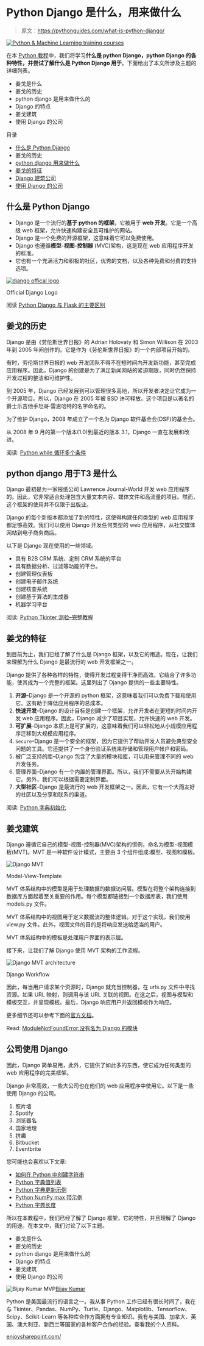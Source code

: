 # Python Django 是什么，用来做什么

> 原文：<https://pythonguides.com/what-is-python-django/>

[![Python & Machine Learning training courses](img/49ec9c6da89a04c9f45bab643f8c765c.png)](https://sharepointsky.teachable.com/p/python-and-machine-learning-training-course)

在本 [Python 教程](https://pythonguides.com/learn-python/)中，我们将学习**什么是 python Django，python Django 的各种特性，**并尝试了解**什么是 Python Django 用于**。下面给出了本文所涉及主题的详细列表。

*   姜戈是什么
*   姜戈的历史
*   python django 是用来做什么的
*   Django 的特点
*   姜戈建筑
*   使用 Django 的公司

目录

[](#)

*   [什么是 Python Django](#What_is_Python_Django "What is Python Django ")
*   姜戈的历史
*   [python django 用来做什么](#What_is_python_django_used_for "What is python django used for ")
*   [姜戈的特征](#Features_of_Django "Features of Django")
*   [Django 建筑公司](#Django_Architecture "Django Architecture ")
*   [使用 Django 的公司](#Companies_using_Django "Companies using Django")

## 什么是 Python Django

*   Django 是一个流行的**基于 python 的框架**，它被用于 **web 开发**。它是一个高级 web 框架，允许快速构建安全且可维护的网站。
*   Django 是一个免费的开源框架，这意味着它可以免费使用。
*   Django 也遵循**模型-视图-控制器** (MVC)架构，这是现在 web 应用程序开发的标准。
*   它也有一个充满活力和积极的社区，优秀的文档，以及各种免费和付费的支持选项。

[![django offical logo](img/38a60d256fff156e2ef330c7fe00d416.png "django logo")](https://static.djangoproject.com/img/logos/django-logo-negative.png)

Official Django Logo

阅读 [Python Django 与 Flask 的主要区别](https://pythonguides.com/python-django-vs-flask/)

## 姜戈的历史

Django 是由《劳伦斯世界日报》的 Adrian Holovaty 和 Simon Willison 在 2003 年到 2005 年间创作的。它是作为《劳伦斯世界日报》的一个内部项目开始的。

有时，劳伦斯世界日报的 web 开发团队不得不在短时间内开发新功能，甚至完成应用程序。因此，Django 的创建是为了满足新闻网站的紧迫期限，同时仍然保持开发过程的整洁和可维护性。

到 2005 年，Django 已经发展到可以管理很多高地，所以开发者决定让它成为一个开源项目。所以，Django 在 2005 年被 BSD 许可释放。这个项目是以著名的爵士乐吉他手坦哥·雷恩哈特的名字命名的。

为了维护 Django，2008 年成立了一个名为 Django 软件基金会(DSF)的基金会。

从 2008 年 9 月的第一个版本(1.0)到最近的版本 3.1，Django 一直在发展和改进。

阅读: [Python while 循环多个条件](https://pythonguides.com/python-while-loop-multiple-conditions/)

## python django 用于T3 是什么

Django 最初是为一家报纸公司 Lawrence Journal-World 开发 web 应用程序的。因此，它非常适合处理包含大量文本内容、媒体文件和高流量的项目。然而，这个框架的使用并不仅限于出版业。

Django 的每个新版本都添加了新的特性，这使得构建任何类型的 web 应用程序都足够高效。我们可以使用 Django 开发任何类型的 web 应用程序，从社交媒体网站到电子商务商店。

以下是 Django 现在使用的一些领域。

*   具有 B2B CRM 系统、定制 CRM 系统的平台
*   具有数据分析、过滤等功能的平台。
*   创建管理仪表板
*   创建电子邮件系统
*   创建核查系统
*   创建基于算法的生成器
*   机器学习平台

阅读: [Python Tkinter 测验–完整教程](https://pythonguides.com/python-tkinter-quiz/)

## 姜戈的特征

到目前为止，我们已经了解了什么是 Django 框架，以及它的用途。现在，让我们来理解为什么 Django 是最流行的 web 开发框架之一。

Django 提供了各种各样的特性，使得开发过程变得干净而高效。它结合了许多功能，使其成为一个完整的框架。这里列出了 Django 提供的一些主要特性。

1.  **开源**–Django 是一个开源的 python 框架，这意味着我们可以免费下载和使用它。这有助于降低应用程序的总成本。
2.  **快速开发**–Django 的设计目标是创建一个框架，允许开发者在更短的时间内开发 web 应用程序。因此，Django 减少了项目实现，允许快速的 web 开发。
3.  **可扩展**–Django 本质上是可扩展的，这意味着我们可以轻松地从小规模应用程序迁移到大规模应用程序。
4.  `Secure`–Django 是一个安全的框架，因为它提供了帮助开发人员避免典型安全问题的工具。它还提供了一个身份验证系统来存储和管理用户帐户和密码。
5.  被广泛支持的库–Django 包含了大量的模块和库，可以用来管理不同的 web 开发任务。
6.  管理界面–Django 有一个内置的管理界面。所以，我们不需要从头开始构建它。另外，我们可以根据需要定制界面。
7.  **大型社区**–Django 是最流行的 web 开发框架之一。因此，它有一个大而友好的社区以及分享和联系的渠道。

阅读: [Python 字典初始化](https://pythonguides.com/python-dictionary-initialize/)

## 姜戈建筑

Django 遵循它自己的模型-视图-控制器(MVC)架构的惯例，命名为模型-视图模板(MVT)。MVT 是一种软件设计模式，主要由 3 个组件组成:模型、视图和模板。

![Django MVT](img/c032fcfb3b48602e3728fab7703b3038.png "Django MVT")

Model-View-Template

MVT 体系结构中的模型是用于处理数据的数据访问层。模型在将整个架构连接到数据库方面起着至关重要的作用。每个模型都链接到一个数据库表，我们使用 models.py 文件。

MVT 体系结构中的视图用于定义数据流的整体逻辑。对于这个实现，我们使用 view.py 文件。此外，视图文件的目的是将响应发送给适当的用户。

MVT 体系结构中的模板是处理用户界面的表示层。

接下来，让我们了解 Django 使用 MVT 架构的工作流程。

![Django MVT architecture](img/fcf156a7edb0cbdc2b3cd31aa758cfb5.png "Django MVT architecture")

Django Workflow

因此，每当用户请求某个资源时，Django 就充当控制器，在 urls.py 文件中寻找资源。如果 URL 映射，则调用与该 URL 关联的视图。在这之后，视图与模型和模板交互，并呈现模板。最后，Django 响应用户并返回模板作为响应。

更多细节还可以参考下面的[官方文档](https://docs.djangoproject.com/en/3.2/)。

Read: [ModuleNotFoundError:没有名为 Django 的模块](https://pythonguides.com/modulenotfounderror-no-module-named-django/)

## 公司使用 Django

因此，Django 简单易用，此外，它提供了如此多的东西，使它成为任何类型的 web 应用程序的完美框架。

Django 非常高效，一些大公司也在他们的 web 应用程序中使用它。以下是一些使用 Django 的公司。

1.  照片墙
2.  Spotify
3.  浏览器名
4.  国家地理
5.  拼趣
6.  Bitbucket
7.  Eventbrite

您可能也会喜欢以下文章:

*   [如何在 Python 中创建字符串](https://pythonguides.com/create-a-string-in-python/)
*   [Python 字典值列表](https://pythonguides.com/python-dictionary-values-to-list/)
*   [Python 字典更新示例](https://pythonguides.com/python-dictionary-update/)
*   [Python NumPy max 带示例](https://pythonguides.com/python-numpy-max-with-examples/)
*   [Python 字典长度](https://pythonguides.com/python-dictionary-length/)

所以在本教程中，我们已经了解了 Django 框架，它的特性，并且理解了 Django 的用途。在本文中，我们讨论了以下主题。

*   姜戈是什么
*   姜戈的历史
*   python django 是用来做什么的
*   Django 的特点
*   姜戈建筑
*   使用 Django 的公司

![Bijay Kumar MVP](img/9cb1c9117bcc4bbbaba71db8d37d76ef.png "Bijay Kumar MVP")[Bijay Kumar](https://pythonguides.com/author/fewlines4biju/)

Python 是美国最流行的语言之一。我从事 Python 工作已经有很长时间了，我在与 Tkinter、Pandas、NumPy、Turtle、Django、Matplotlib、Tensorflow、Scipy、Scikit-Learn 等各种库合作方面拥有专业知识。我有与美国、加拿大、英国、澳大利亚、新西兰等国家的各种客户合作的经验。查看我的个人资料。

[enjoysharepoint.com/](https://enjoysharepoint.com/)[](https://www.facebook.com/fewlines4biju "Facebook")[](https://www.linkedin.com/in/fewlines4biju/ "Linkedin")[](https://twitter.com/fewlines4biju "Twitter")